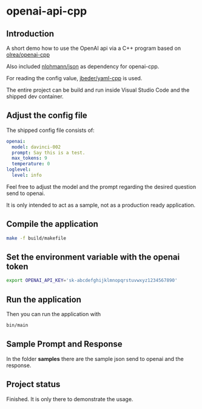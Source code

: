 # openai-api-cpp



## Introduction

A short demo how to use the OpenAI api via a C++ program based on [olrea/openai-cpp](https://github.com/olrea/openai-cpp)

Also included [nlohmann/json](https://github.com/nlohmann/json) as dependency for openai-cpp.

For reading the config value, [jbeder/yaml-cpp](https://github.com/jbeder/yaml-cpp) is used.

The entire project can be build and run inside Visual Studio Code and the shipped dev container.


## Adjust the config file

The shipped config file consists of:

```yaml
openai:
  model: davinci-002
  prompt: Say this is a test.
  max_tokens: 9
  temperature: 0
loglevel:
  level: info
```

Feel free to adjust the model and the prompt regarding the desired question send to openai.

It is only intended to act as a sample, not as a production ready application.

## Compile the application

```bash
make -f build/makefile
```

## Set the environment variable with the openai token

```bash
export OPENAI_API_KEY='sk-abcdefghijklmnopqrstuvwxyz1234567890'
```

## Run the application
Then you can run the application with

```bash
bin/main
```

## Sample Prompt and Response

In the folder **samples** there are the sample json send to openai and the response.

## Project status

Finished. It is only there to demonstrate the usage.
